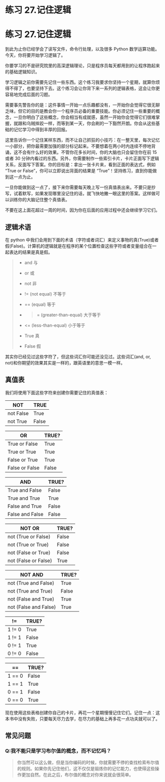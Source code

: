 # 练习 27.记住逻辑

# 练习 27.记住逻辑

到此为止你已经学会了读写文件，命令行处理，以及很多 Python 数学运算功能。今天，你将要开始学习逻辑了。

你要学习的不是研究院里的高深逻辑理论，只是程序员每天都用到的让程序跑起来的基础逻辑知识。

学习逻辑之前你需要先记住一些东西。这个练习我要求你坚持一个星期，就算你烦得不得了，也要坚持下去。这个练习会让你背下来一系列的逻辑表格，这会让你更容易地完成后面的习题。

需要事先警告你的是：这件事情一开始一点乐趣都没有，一开始你会觉得它很无聊乏味，但它的目的是教会你一个程序员必备的重要技能。你必须记住一些重要的概念，一旦你明白了这些概念，你会相当有成就感，虽然一开始你会觉得它们很难掌握，就跟和乌贼摔跤一样，而等到某一天，你会刷的一下豁然开朗。你会从这些基础的记忆学习中得到丰厚的回报。

这里告诉你一个记住某样东西，而不让自己抓狂的小技巧：在一整天里，每次记忆一小部分，把你最需要加强的部分标记起来。不要想着在两小时内连续不停地背诵，这不会有什么好的效果。不管你花多长时间，你的大脑也只会留住你在前 15 或者 30 分钟内看过的东西。另外，你需要制作一些索引卡片，卡片正面写下逻辑关系，反面写下答案。你的目标是：拿出一张卡片来，看到正面的表达式，例如 “True or False”，你可以立即说出背面的结果是 “True”！坚持练习，直到你能做到这一点为止。

一旦你能做到这一点了，接下来你需要每天晚上写一份真值表出来。不要只是抄写，试着默写，如果发现哪里没记住的话，就飞快地撇一眼这里的答案。这样做可以训练你的大脑记住整个真值表。

不要在这上面花超过一周的时间，因为你在后面的应用过程中还会继续学习它们。

## 逻辑术语

在 python 中我们会用到下面的术语（字符或者词汇）来定义事物的真(True)或者假(False)。计算机的逻辑就是在程序的某个位置检查这些字符或者变量组合在一起表达的结果是真是假。

> *   and 与
> *   or 或
> *   not 非
> *   != (not equal) 不等于
> *   == (equal) 等于
> *   > = (greater-than-equal) 大于等于
> 
> *   <= (less-than-equal) 小于等于
> *   True 真
> *   False 假

其实你已经见过这些字符了，但这些词汇你可能还没见过。这些词汇(and, or, not)和你期望的效果其实是一样的，跟英语里的意思一模一样。

## 真值表

我们将使用下面这些字符来创建你需要记住的真值表：

| NOT | TRUE |
| --- | --- |
| not False | True |
| not True | False |

| OR | TRUE? |
| --- | --- |
| True or False | True |
| True or True | True |
| False or True | True |
| False or False | False |

| AND | TRUE? |
| --- | --- |
| True and False | False |
| True and True | True |
| False and True | False |
| False and False | False |

| NOT OR | TRUE? |
| --- | --- |
| not (True or False) | False |
| not (True or True) | False |
| not (False or True) | False |
| not (False or False) | True |

| NOT AND | TRUE? |
| --- | --- |
| not (True and False) | True |
| not (True and True) | False |
| not (False and True) | True |
| not (False and False) | True |

| != | TRUE? |
| --- | --- |
| 1 != 0 | True |
| 1 != 1 | False |
| 0 != 1 | True |
| 0 != 0 | False |

| == | TRUE? |
| --- | --- |
| 1 == 0 | False |
| 1 == 1 | True |
| 0 == 1 | False |
| 0 == 0 | True |

现在使用这些表格创建你自己的卡片，再花一个星期慢慢记住它们。记住一点：这本书中没有失败，只要每天尽力去学，在尽力的基础上再多花一点功夫就可以了。

## 常见问题

### Q:我不能只是学习布尔值的概念，而不记忆吗？

> 你当然可以这么做，但是当你编码的时候，你就需要不停的查找检索布尔值的规则。如果你先记住他们，这不仅仅是锻炼你的记忆能力，也使得这些操作更加自然。在此之后，布尔值的概念对你来说就会很简单。